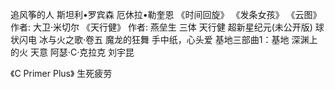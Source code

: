 追风筝的人
斯坦利•罗宾森
厄休拉•勒奎恩
《时间回旋》
《发条女孩》
《云图》 作者: 大卫·米切尔
《天行健》 作者: 燕垒生
三体
天行健
超新星纪元(未公开版)
球状闪电
冰与火之歌·卷五 魔龙的狂舞
手中纸，心头爱
基地三部曲1：基地
深渊上的火
天意
阿瑟·C·克拉克
刘宇昆

《C Primer Plus》
生死疲劳